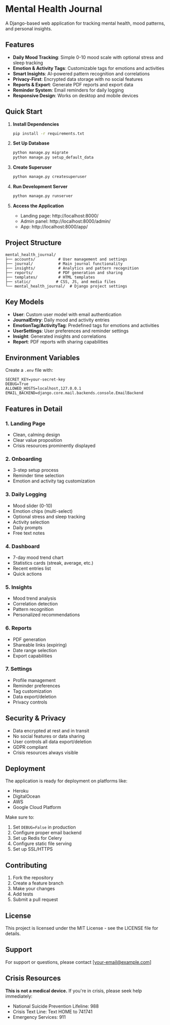 # Mental Health Journal

A Django-based web application for tracking mental health, mood patterns, and personal insights.

## Features

- **Daily Mood Tracking**: Simple 0-10 mood scale with optional stress and sleep tracking
- **Emotion & Activity Tags**: Customizable tags for emotions and activities
- **Smart Insights**: AI-powered pattern recognition and correlations
- **Privacy-First**: Encrypted data storage with no social features
- **Reports & Export**: Generate PDF reports and export data
- **Reminder System**: Email reminders for daily logging
- **Responsive Design**: Works on desktop and mobile devices

## Quick Start

1. **Install Dependencies**
   ```bash
   pip install -r requirements.txt
   ```

2. **Set Up Database**
   ```bash
   python manage.py migrate
   python manage.py setup_default_data
   ```

3. **Create Superuser**
   ```bash
   python manage.py createsuperuser
   ```

4. **Run Development Server**
   ```bash
   python manage.py runserver
   ```

5. **Access the Application**
   - Landing page: http://localhost:8000/
   - Admin panel: http://localhost:8000/admin/
   - App: http://localhost:8000/app/

## Project Structure

```
mental_health_journal/
├── accounts/          # User management and settings
├── journal/           # Main journal functionality
├── insights/          # Analytics and pattern recognition
├── reports/           # PDF generation and sharing
├── templates/         # HTML templates
├── static/           # CSS, JS, and media files
└── mental_health_journal/  # Django project settings
```

## Key Models

- **User**: Custom user model with email authentication
- **JournalEntry**: Daily mood and activity entries
- **EmotionTag/ActivityTag**: Predefined tags for emotions and activities
- **UserSettings**: User preferences and reminder settings
- **Insight**: Generated insights and correlations
- **Report**: PDF reports with sharing capabilities

## Environment Variables

Create a `.env` file with:

```env
SECRET_KEY=your-secret-key
DEBUG=True
ALLOWED_HOSTS=localhost,127.0.0.1
EMAIL_BACKEND=django.core.mail.backends.console.EmailBackend
```

## Features in Detail

### 1. Landing Page
- Clean, calming design
- Clear value proposition
- Crisis resources prominently displayed

### 2. Onboarding
- 3-step setup process
- Reminder time selection
- Emotion and activity tag customization

### 3. Daily Logging
- Mood slider (0-10)
- Emotion chips (multi-select)
- Optional stress and sleep tracking
- Activity selection
- Daily prompts
- Free text notes

### 4. Dashboard
- 7-day mood trend chart
- Statistics cards (streak, average, etc.)
- Recent entries list
- Quick actions

### 5. Insights
- Mood trend analysis
- Correlation detection
- Pattern recognition
- Personalized recommendations

### 6. Reports
- PDF generation
- Shareable links (expiring)
- Date range selection
- Export capabilities

### 7. Settings
- Profile management
- Reminder preferences
- Tag customization
- Data export/deletion
- Privacy controls

## Security & Privacy

- Data encrypted at rest and in transit
- No social features or data sharing
- User controls all data export/deletion
- GDPR compliant
- Crisis resources always visible

## Deployment

The application is ready for deployment on platforms like:
- Heroku
- DigitalOcean
- AWS
- Google Cloud Platform

Make sure to:
1. Set `DEBUG=False` in production
2. Configure proper email backend
3. Set up Redis for Celery
4. Configure static file serving
5. Set up SSL/HTTPS

## Contributing

1. Fork the repository
2. Create a feature branch
3. Make your changes
4. Add tests
5. Submit a pull request

## License

This project is licensed under the MIT License - see the LICENSE file for details.

## Support

For support or questions, please contact [your-email@example.com]

## Crisis Resources

**This is not a medical device.** If you're in crisis, please seek help immediately:

- National Suicide Prevention Lifeline: 988
- Crisis Text Line: Text HOME to 741741
- Emergency Services: 911
